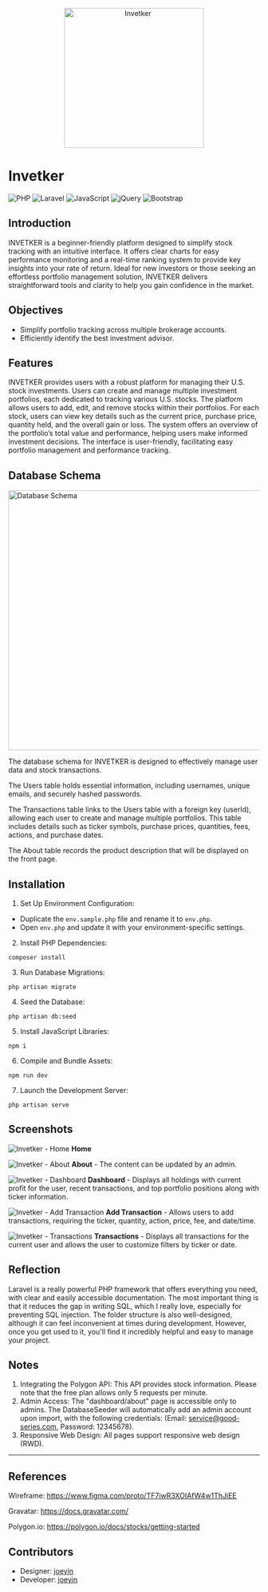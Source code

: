 <p align="center">
  <img src="./resources/images/brand.svg" width="280" alt="Invetker" />
</p>

# Invetker

![PHP](https://img.shields.io/badge/php-%23777BB4.svg?style=for-the-badge&logo=php&logoColor=white)
![Laravel](https://img.shields.io/badge/laravel-%23FF2D20.svg?style=for-the-badge&logo=laravel&logoColor=white)
![JavaScript](https://img.shields.io/badge/javascript-%23323330.svg?style=for-the-badge&logo=javascript&logoColor=%23F7DF1E)
![jQuery](https://img.shields.io/badge/jquery-%230769AD.svg?style=for-the-badge&logo=jquery&logoColor=white)
![Bootstrap](https://img.shields.io/badge/bootstrap-%238511FA.svg?style=for-the-badge&logo=bootstrap&logoColor=white)

## Introduction
INVETKER is a beginner-friendly platform designed to simplify stock tracking with an intuitive interface. It offers clear charts for easy performance monitoring and a real-time ranking system to provide key insights into your rate of return. Ideal for new investors or those seeking an effortless portfolio management solution, INVETKER delivers straightforward tools and clarity to help you gain confidence in the market.

## Objectives
- Simplify portfolio tracking across multiple brokerage accounts.
- Efficiently identify the best investment advisor.

## Features
INVETKER provides users with a robust platform for managing their U.S. stock investments. Users can create and manage multiple investment portfolios, each dedicated to tracking various U.S. stocks. The platform allows users to add, edit, and remove stocks within their portfolios. For each stock, users can view key details such as the current price, purchase price, quantity held, and the overall gain or loss. The system offers an overview of the portfolio’s total value and performance, helping users make informed investment decisions. The interface is user-friendly, facilitating easy portfolio management and performance tracking.

## Database Schema
<img width="520" src="./documents/schema.png" alt="Database Schema" />

The database schema for INVETKER is designed to effectively manage user data and stock transactions.

The Users table holds essential information, including usernames, unique emails, and securely hashed passwords.

The Transactions table links to the Users table with a foreign key (userId), allowing each user to create and manage multiple portfolios. This table includes details such as ticker symbols, purchase prices, quantities, fees, actions, and purchase dates.

The About table records the product description that will be displayed on the front page.

## Installation
1. Set Up Environment Configuration:
 - Duplicate the `env.sample.php` file and rename it to `env.php`.
 - Open `env.php` and update it with your environment-specific settings.
2. Install PHP Dependencies:
```
composer install
```
3. Run Database Migrations:
```
php artisan migrate
```
4. Seed the Database:
```
php artisan db:seed
```
5. Install JavaScript Libraries:
```
npm i
```
6. Compile and Bundle Assets:
```
npm run dev
```
7. Launch the Development Server:
```
php artisan serve
```

## Screenshots
![Invetker - Home](./documents/screenshots/home.png)
**Home**

![Invetker - About](./documents/screenshots/about.png)
**About** - The content can be updated by an admin.

![Invetker - Dashboard](./documents/screenshots/dashboard.png)
**Dashboard** - Displays all holdings with current profit for the user, recent transactions, and top portfolio positions along with ticker information.

![Invetker - Add Transaction](./documents/screenshots/add-transaction.png)
**Add Transaction** - Allows users to add transactions, requiring the ticker, quantity, action, price, fee, and date/time.

![Invetker - Transactions](./documents/screenshots/transactions.png)
**Transactions** - Displays all transactions for the current user and allows the user to customize filters by ticker or date.

## Reflection
Laravel is a really powerful PHP framework that offers everything you need, with clear and easily accessible documentation. The most important thing is that it reduces the gap in writing SQL, which I really love, especially for preventing SQL injection. The folder structure is also well-designed, although it can feel inconvenient at times during development. However, once you get used to it, you'll find it incredibly helpful and easy to manage your project.

## Notes
1. Integrating the Polygon API: This API provides stock information. Please note that the free plan allows only 5 requests per minute.
2. Admin Access: The "dashboard/about" page is accessible only to admins. The DatabaseSeeder will automatically add an admin account upon import, with the following credentials: (Email: service@good-series.com, Password: 12345678).
3. Responsive Web Design: All pages support responsive web design (RWD).

---

## References

Wireframe: https://www.figma.com/proto/TF7iwR3XOIAfW4w1ThJiEE

Gravatar: https://docs.gravatar.com/

Polygon.io: https://polygon.io/docs/stocks/getting-started

## Contributors

* Designer: [joeyin](https://www.linkedin.com/in/chiweiyin/)
* Developer: [joeyin](https://www.linkedin.com/in/chiweiyin/)
